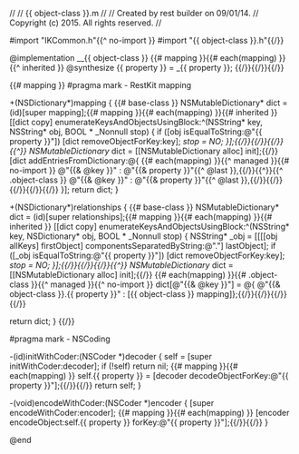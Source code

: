 //
//  {{ object-class }}.m
//
//  Created by rest builder on 09/01/14.
//  Copyright (c) 2015. All rights reserved.
//

#import "IKCommon.h"{{^ no-import }}
#import "{{ object-class }}.h"{{/}}

@implementation __{{ object-class }}
{{# mapping }}{{# each(mapping) }}{{^ inherited }}
@synthesize {{ property }} = _{{ property }};
{{/}}{{/}}{{/}}

{{# mapping }}
#pragma mark - RestKit mapping

+(NSDictionary*)mapping
{ {{# base-class }}
   NSMutableDictionary* dict = (id)[super mapping];{{# mapping }}{{# each(mapping) }}{{# inherited }}
   [[dict copy] enumerateKeysAndObjectsUsingBlock:^(NSString* key, NSString* obj, BOOL * _Nonnull stop)
    {
       if ([obj isEqualToString:@"{{ property }}"])
          [dict removeObjectForKey:key];
       *stop = NO;
    }];{{/}}{{/}}{{/}}{{^}}
   NSMutableDictionary* dict = [[NSMutableDictionary alloc] init];{{/}}
   [dict addEntriesFromDictionary:@{ {{# each(mapping) }}{{^ managed }}{{# no-import }}
                                    @"{{& @key }}" : @"{{& property }}"{{^ @last }},{{/}}{{^}}{{^ .object-class }}
                                    @"{{& @key }}" : @"{{& property }}"{{^ @last }},{{/}}{{/}}{{/}}{{/}}{{/}}
                                   }];
   return dict;
}

+(NSDictionary*)relationships
{ {{# base-class }}
   NSMutableDictionary* dict = (id)[super relationships];{{# mapping }}{{# each(mapping) }}{{# inherited }}
   [[dict copy] enumerateKeysAndObjectsUsingBlock:^(NSString* key, NSDictionary* obj, BOOL * _Nonnull stop)
   {
      NSString* _obj = [[[[obj allKeys] firstObject] componentsSeparatedByString:@"."] lastObject];
      if ([_obj isEqualToString:@"{{ property }}"])
         [dict removeObjectForKey:key];
      *stop = NO;
   }];{{/}}{{/}}{{/}}{{^}}
   NSMutableDictionary* dict = [[NSMutableDictionary alloc] init];{{/}}
{{# each(mapping) }}{{# .object-class }}{{^ managed }}{{^ no-import }}
   dict[@"{{& @key }}"] = @{ @"{{& object-class }}.{{ property }}" : [{{ object-class }} mapping]};{{/}}{{/}}{{/}}{{/}}

   return dict;
}
{{/}}

#pragma mark - NSCoding

-(id)initWithCoder:(NSCoder *)decoder
{
   self = [super initWithCoder:decoder];
   if (!self)
      return nil;
{{# mapping }}{{# each(mapping) }}
   self.{{ property }} = [decoder decodeObjectForKey:@"{{ property }}"];{{/}}{{/}}
   return self;
}

-(void)encodeWithCoder:(NSCoder *)encoder
{
   [super encodeWithCoder:encoder];
{{# mapping }}{{# each(mapping) }}
   [encoder encodeObject:self.{{ property }} forKey:@"{{ property }}"];{{/}}{{/}}
}

@end
